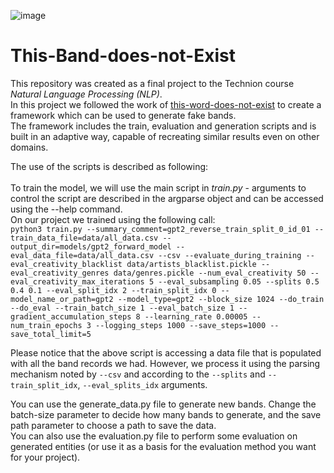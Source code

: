 ![image](https://github.com/NaorHaba/This-Band-does-not-Exist/assets/69202720/092707fe-00d6-479a-9cda-d32e95d3320b)


# This-Band-does-not-Exist

This repository was created as a final project to the Technion course _Natural Language Processing (NLP)_. <BR>
In this project we followed the work of [this-word-does-not-exist](https://github.com/turtlesoupy/this-word-does-not-exist)
to create a framework which can be used to generate fake bands. <BR>
The framework includes the train, evaluation and generation scripts and is built in an adaptive way, capable of
recreating similar results even on other domains.

The use of the scripts is described as following: <BR> <BR>
To train the model, we will use the main script in _train.py_ - arguments to control the script are described
in the argparse object and can be accessed using the --help command. <BR>
On our project we trained using the following call: <BR>
`python3 train.py
--summary_comment=gpt2_reverse_train_split_0_id_01
--train_data_file=data/all_data.csv
--output_dir=models/gpt2_forward_model
--eval_data_file=data/all_data.csv
--csv
--evaluate_during_training
--eval_creativity_blacklist
data/artists_blacklist.pickle
--eval_creativity_genres
data/genres.pickle
--num_eval_creativity
50
--eval_creativity_max_iterations
5
--eval_subsampling
0.05
--splits
0.5
0.4
0.1
--eval_split_idx
2
--train_split_idx
0
--model_name_or_path=gpt2
--model_type=gpt2
--block_size
1024
--do_train
--do_eval
--train_batch_size
1
--eval_batch_size
1
--gradient_accumulation_steps
8
--learning_rate
0.00005
--num_train_epochs
3
--logging_steps
1000
--save_steps=1000
--save_total_limit=5`

Please notice that the above script is accessing a data file that is populated with all the band records we had.
However, we process it using the parsing mechanism noted by `--csv` and according to the `--splits` and `--train_split_idx`, `--eval_splits_idx` arguments.

You can use the generate_data.py file to generate new bands. Change the batch-size parameter to decide how many bands to generate, and the save path parameter to choose a path to save the data. <br>
You can also use the evaluation.py file to perform some evaluation on generated entities (or use it as a basis for the evaluation method you want for your project). 

